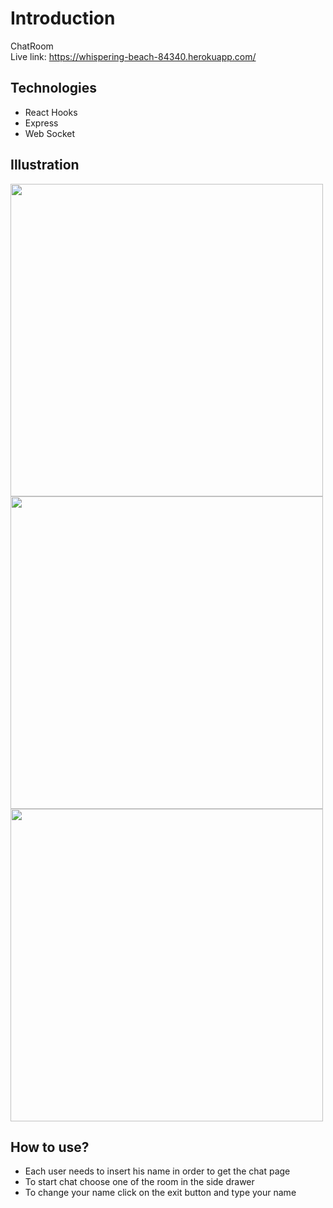 # Introduction
ChatRoom
<br/>
Live link: https://whispering-beach-84340.herokuapp.com/

## Technologies
- React Hooks
- Express
- Web Socket

## Illustration
<img src="https://user-images.githubusercontent.com/56726154/79807387-6825b200-8373-11ea-8eae-0b6ae2c2d5f9.png" width="500"/>
<br/>
<img src="https://user-images.githubusercontent.com/56726154/79807477-a3c07c00-8373-11ea-9a52-bfff7e4c6aca.png" width="500"/>
<br/>
<img src="https://user-images.githubusercontent.com/56726154/79807477-a3c07c00-8373-11ea-9a52-bfff7e4c6aca.png" width="500"/>

## How to use?
- Each user needs to insert his name in order to get the chat page
- To start chat choose one of the room in the side drawer
- To change your name click on the exit button and type your name
